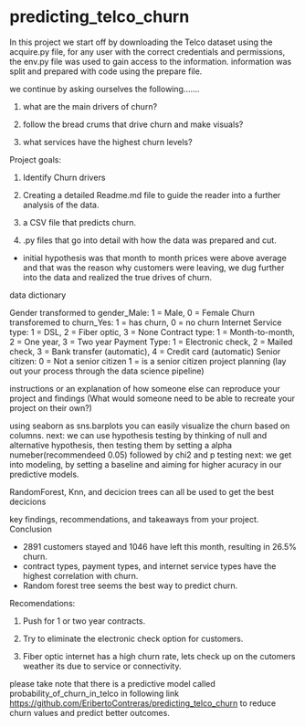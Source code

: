 # predicting_telco_churn
In this project we start off by downloading the Telco dataset using the acquire.py file,
for any user with the correct credentials and permissions, the env.py file was used to gain access to the information.
information was split and prepared with code using the prepare file.

we continue by asking ourselves the following.......

1) what are the main drivers of churn?

2) follow the bread crums that drive churn and make visuals?

3) what services have the highest churn levels?

Project goals:

1) Identify Churn drivers

2) Creating a detailed Readme.md file to guide the reader into a further analysis of the data.

3) a CSV file that predicts churn.

4) .py files that go into detail with how the data was prepared and cut.


- initial hypothesis was that month to month prices were above average and that was the reason why customers were leaving, we dug further into the data and realized the true drives of churn.

data dictionary

Gender transformed to gender_Male: 1 = Male, 0 = Female
Churn transforemed to churn_Yes: 1 = has churn, 0 = no churn
Internet Service type: 1 = DSL, 2 = Fiber optic, 3 = None
Contract type: 1 = Month-to-month, 2 = One year, 3 = Two year
Payment Type: 1 = Electronic check, 2 = Mailed check, 3 = Bank transfer (automatic), 4 = Credit card (automatic)
Senior citizen: 0 = Not a senior citizen 1 = is a senior citizen
project planning (lay out your process through the data science pipeline)


instructions or an explanation of how someone else can reproduce your project and findings (What would someone need to be able to recreate your project on their own?)

using seaborn as sns.barplots you can easily visualize the churn based on columns.
next:
  we can use hypothesis testing by thinking of null and alternative hypothesis, then testing them by setting a alpha numeber(recommendeed 0.05)
followed by chi2 and p testing
next:
  we get into modeling, by setting a baseline and aiming for higher acuracy in our predictive models.
  
 RandomForest, Knn, and decicion trees can all be used to get the best decicions



key findings, recommendations, and takeaways from your project.
Conclusion
- 2891 customers stayed and 1046 have left this month, resulting in 26.5% churn.
- contract types, payment types, and internet service types have the highest correlation with churn.
- Random forest tree seems the best way to predict churn.

Recomendations:
1) Push for 1 or two year contracts.

2) Try to eliminate the electronic check option for customers.

3) Fiber optic internet has a high churn rate, lets check up on the cutomers weather its due to service or connectivity.

please take note that there is a predictive model called probability_of_churn_in_telco in following link https://github.com/EribertoContreras/predicting_telco_churn to reduce churn values and predict better outcomes.
